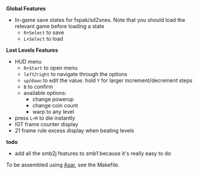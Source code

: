 **Global Features**
- In-game save states for fxpak/sd2snes. Note that you should load the relevant game before loading a state
	- `R+Select` to save
	- `L+Select` to load
	
**Lost Levels Features**
- HUD menu
	- `R+Start` to open menu
	- `left`/`right` to navigate through the options
	- `up`/`down` to edit the value. hold `Y` for larger increment/decrement steps
	- `B` to confirm
	- available options:
		- change powerup
		- change coin count
		- warp to any level
- press `L+R` to die instantly
- IGT frame counter display
- 21 frame rule excess display when beating levels

**todo**
- add all the smb2j features to smb1 because it's really easy to do

To be assembled using [Asar](https://github.com/RPGHacker/asar), see the Makefile.

